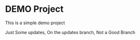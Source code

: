 # DEMO Project

This is a simple demo project

Just Some updates, On the updates branch, Not a Good Branch
